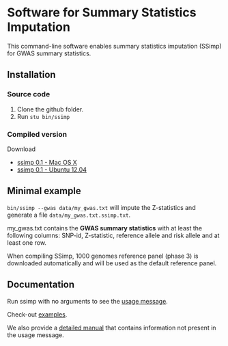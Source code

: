 [//]: ========================================
# Software for Summary Statistics Imputation
[//]: ========================================

This command-line software enables summary statistics imputation (SSimp) for GWAS summary statistics. 

## Installation
[//]: -------------------------------

### Source code
1. Clone the github folder. 
2. Run  `stu bin/ssimp`

### Compiled version
Download
* [ssimp 0.1 - Mac OS X]()
* [ssimp 0.1 - Ubuntu 12.04]()

## Minimal example
[//]: -------------------------------

`bin/ssimp --gwas data/my_gwas.txt` will impute the Z-statistics and generate a file `data/my_gwas.txt.ssimp.txt`.

my_gwas.txt contains the **GWAS summary statistics** with at least the following columns: SNP-id, Z-statistic, reference allele and risk allele and at least one row. 

When compiling SSimp, 1000 genomes reference panel (phase 3) is downloaded automatically and will be used as the default reference panel. 

## Documentation
[//]: -------------------------------
Run ssimp with no arguments to see the [usage message](https://github.com/sinarueeger/ssimp_software/blob/master/docu/usage.txt). 

Check-out [examples](https://github.com/sinarueeger/ssimp_software/blob/master/docu/examples.md).

We also provide a [detailed manual](https://github.com/sinarueeger/ssimp_software/blob/master/docu/usage.txt) that contains information not present in the usage message.

